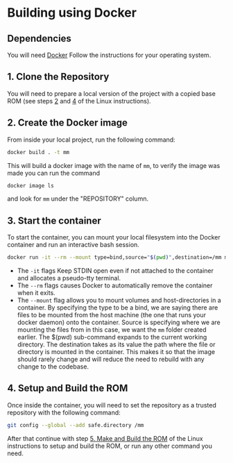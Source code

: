 # Building using Docker

## Dependencies

You will need [Docker](https://docs.docker.com/get-docker/) Follow the instructions for your operating system.

## 1. Clone the Repository

You will need to prepare a local version of the project with a copied base ROM (see steps [2](../README.md#2-clone-the-repository) and [4](../README.md#4-prepare-a-base-rom) of the Linux instructions).

## 2. Create the Docker image

From inside your local project, run the following command:

```bash
docker build . -t mm
```

This will build a docker image with the name of `mm`, to verify the image was made you can run the command

```bash
docker image ls
```

and look for `mm` under the "REPOSITORY" column.

## 3. Start the container

To start the container, you can mount your local filesystem into the Docker container and run an interactive bash session.

```bash
docker run -it --rm --mount type=bind,source="$(pwd)",destination=/mm mm "/usr/bin/env" "bash"
```

- The `-it` flags Keep STDIN open even if not attached to the container and allocates a pseudo-tty terminal.
- The `--rm` flags causes Docker to automatically remove the container when it exits.
- The `--mount` flag allows you to mount volumes and host-directories in a container. By specifying the type to be a bind, we are saying there are files to be mounted from the host machine (the one that runs your docker daemon) onto the container. Source is specifying where we are mounting the files from in this case, we want the `mm` folder created earlier. The $(pwd) sub-command expands to the current working directory. The destination takes as its value the path where the file or directory is mounted in the container. This makes it so that the image should rarely change and will reduce the need to rebuild with any change to the codebase.

## 4. Setup and Build the ROM

Once inside the container, you will need to set the repository as a trusted repository with the following command:

```bash
git config --global --add safe.directory /mm
```

After that continue with step [5. Make and Build the ROM](../README.md#5-make-and-build-the-rom) of the Linux instructions to setup and build the ROM, or run any other command you need.
